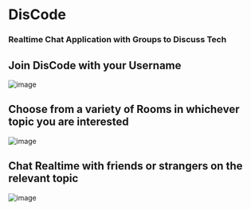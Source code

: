 # DisCode
### Realtime Chat Application with Groups to Discuss Tech

## Join DisCode with your Username
![image](https://user-images.githubusercontent.com/54494649/142726565-292d6237-731b-46fc-8daa-6b6f00717a29.png)

## Choose from a variety of Rooms in whichever topic you are interested
![image](https://user-images.githubusercontent.com/54494649/142726678-4c53e5aa-8eac-4c0e-925e-c6dae174c4a5.png)

## Chat Realtime with friends or strangers on the relevant topic
![image](https://user-images.githubusercontent.com/54494649/142726665-cb711f79-5c59-48ef-8cc9-4d8eb66624ac.png)
